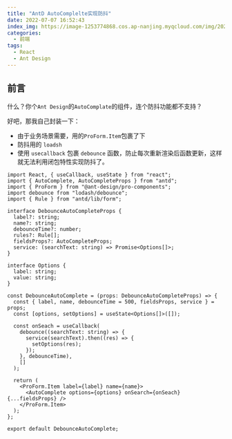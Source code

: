 ```yaml
---
title: "AntD AutoComplelte实现防抖"
date: 2022-07-07 16:52:43
index_img: https://image-1253774868.cos.ap-nanjing.myqcloud.com/img/20220707165349.png
categories:
  - 前端
tags:
  - React
  - Ant Design
---
```


## 前言

什么？你个`Ant Design`的`AutoComplate`的组件，连个防抖功能都不支持？

好吧，那我自己封装一下：

- 由于业务场景需要，用的`ProForm.Item`包裹了下
- 防抖用的 `loadsh`
- 使用 `usecallback` 包裹 `debounce` 函数，防止每次重新渲染后函数更新，这样就无法利用闭包特性实现防抖了。

```tsx
import React, { useCallback, useState } from "react";
import { AutoComplete, AutoCompleteProps } from "antd";
import { ProForm } from "@ant-design/pro-components";
import debounce from "lodash/debounce";
import { Rule } from "antd/lib/form";

interface DebounceAutoCompleteProps {
  label?: string;
  name?: string;
  debounceTime?: number;
  rules?: Rule[];
  fieldsProps?: AutoCompleteProps;
  service: (searchText: string) => Promise<Options[]>;
}

interface Options {
  label: string;
  value: string;
}

const DebounceAutoComplete = (props: DebounceAutoCompleteProps) => {
  const { label, name, debounceTime = 500, fieldsProps, service } = props;
  const [options, setOptions] = useState<Options[]>([]);

  const onSeach = useCallback(
    debounce((searchText: string) => {
      service(searchText).then((res) => {
        setOptions(res);
      });
    }, debounceTime),
    []
  );

  return (
    <ProForm.Item label={label} name={name}>
      <AutoComplete options={options} onSearch={onSeach} {...fieldsProps} />
    </ProForm.Item>
  );
};

export default DebounceAutoComplete;
```
